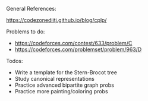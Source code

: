 General References:

https://codezonediitj.github.io/blog/cplp/

Problems to do:

* https://codeforces.com/contest/633/problem/C
* https://codeforces.com/problemset/problem/963/D

Todos:

- Write a template for the Stern-Brocot tree
- Study canonical representations
- Practice advanced bipartite graph probs
- Practice more painting/coloring probs

